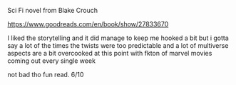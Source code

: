 Sci Fi novel from Blake Crouch

https://www.goodreads.com/en/book/show/27833670

I liked the storytelling and it did manage to keep me hooked a bit but i gotta say a lot of the times the twists were too predictable and a lot of multiverse aspects are
a bit overcooked at this point with fkton of marvel movies coming out every single week

not bad tho fun read. 6/10
